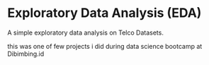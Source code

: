# Exploratory Data Analysis (EDA)
A simple exploratory data analysis on Telco Datasets. 

this was one of few projects i did during data science bootcamp at Dibimbing.id
